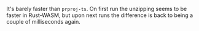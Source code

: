 It's barely faster than `prproj-ts`.
On first run the unzipping seems to be faster
in Rust-WASM, but upon next runs the difference
is back to being a couple of milliseconds again.